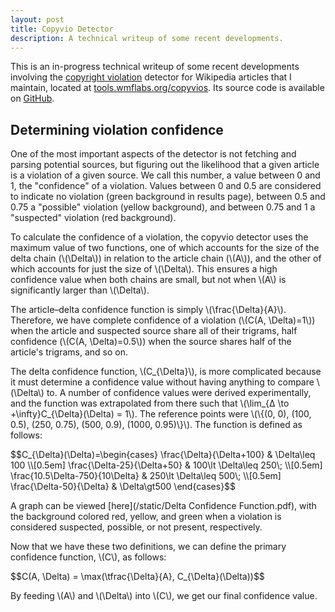 ```yaml
---
layout: post
title: Copyvio Detector
description: A technical writeup of some recent developments.
---
```


This is an in-progress technical writeup of some recent developments involving
the [copyright violation](//en.wikipedia.org/wiki/WP:COPYVIO) detector for
Wikipedia articles that I maintain, located at
[tools.wmflabs.org/copyvios](//tools.wmflabs.org/copyvios). Its source code is
available on [GitHub](//github.com/earwig/copyvios).

## Determining violation confidence

One of the most important aspects of the detector is not fetching and parsing
potential sources, but figuring out the likelihood that a given article is a
violation of a given source. We call this number, a value between 0 and 1, the
"confidence" of a violation. Values between 0 and 0.5 are considered to
indicate no violation (green background in results page), between 0.5 and 0.75
a "possible" violation (yellow background), and between 0.75 and 1 a
"suspected" violation (red background).

To calculate the confidence of a violation, the copyvio detector uses the
maximum value of two functions, one of which accounts for the size of the delta
chain (<span>\\(\Delta\\)</span>) in relation to the article chain
(<span>\\(A\\)</span>), and the other of which accounts for just the size of
<span>\\(\Delta\\)</span>. This ensures a high confidence value when both
chains are small, but not when <span>\\(A\\)</span> is significantly larger
than <span>\\(\Delta\\)</span>.

The article–delta confidence function is simply
<span>\\(\frac{\Delta}{A}\\)</span>. Therefore, we have complete confidence of
a violation (<span>\\(C(A, \Delta)=1\\)</span>) when the article and suspected
source share all of their trigrams, half confidence
(<span>\\(C(A, \Delta)=0.5\\)</span>) when the source shares half of the
article's trigrams, and so on.

The delta confidence function, <span>\\(C_{\Delta}\\)</span>, is more
complicated because it must determine a confidence value without having
anything to compare <span>\\(\Delta\\)</span> to. A number of confidence values
were derived experimentally, and the function was extrapolated from there such
that <span>\\(\lim_{Δ \to +\infty}C\_{\Delta}(\Delta) = 1\\)</span>. The
reference points were <span>\\(\\{(0, 0), (100, 0.5), (250, 0.75), (500, 0.9),
(1000, 0.95)\\}\\)</span>. The function is defined as follows:

<div>$$C_{\Delta}(\Delta)=\begin{cases} \frac{\Delta}{\Delta+100} & \Delta\leq
100 \\[0.5em] \frac{\Delta-25}{\Delta+50} &  100\lt \Delta\leq 250\; \\[0.5em]
\frac{10.5\Delta-750}{10\Delta} & 250\lt \Delta\leq 500\; \\[0.5em]
\frac{\Delta-50}{\Delta} & \Delta\gt500 \end{cases}$$</div>

A graph can be viewed [here](/static/Delta Confidence Function.pdf), with the
background colored red, yellow, and green when a violation is considered
suspected, possible, or not present, respectively.

Now that we have these two definitions, we can define the primary confidence
function, <span>\\(C\\)</span>, as follows:

<div>$$C(A, \Delta) = \max(\tfrac{\Delta}{A}, C_{\Delta}(\Delta))$$</div>

By feeding <span>\\(A\\)</span> and <span>\\(\Delta\\)</span> into
<span>\\(C\\)</span>, we get our final confidence value.
